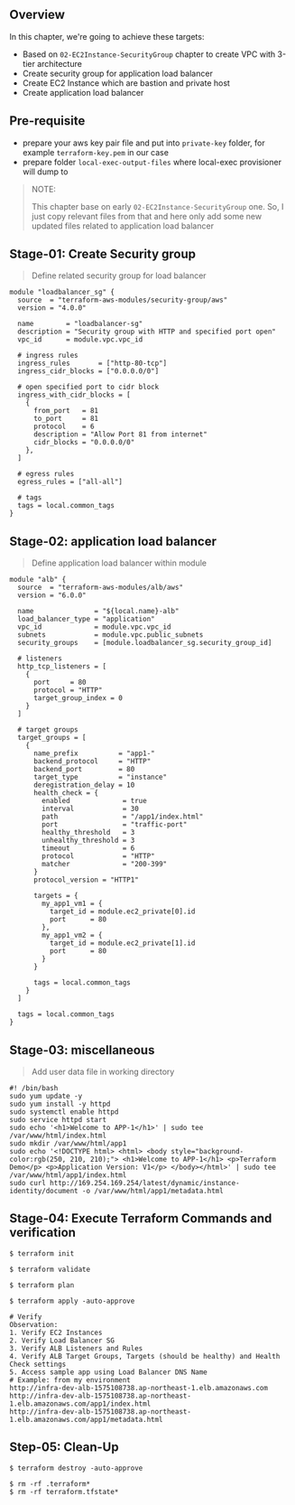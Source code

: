 ## Overview
In this chapter, we're going to achieve these targets:
- Based on `02-EC2Instance-SecurityGroup` chapter to create VPC with 3-tier architecture
- Create security group for application load balancer
- Create EC2 Instance which are bastion and private host
- Create application load balancer

## Pre-requisite
- prepare your aws key pair file and put into `private-key` folder, for example `terraform-key.pem` in our case
- prepare folder `local-exec-output-files` where local-exec provisioner will dump to

> NOTE:
> 
> This chapter base on early `02-EC2Instance-SecurityGroup` one.
> So, I just copy relevant files from that and here only add some new updated files related to application load balancer

## Stage-01: Create Security group
> Define related security group for load balancer
```
module "loadbalancer_sg" {
  source  = "terraform-aws-modules/security-group/aws"
  version = "4.0.0"

  name        = "loadbalancer-sg"
  description = "Security group with HTTP and specified port open"
  vpc_id      = module.vpc.vpc_id

  # ingress rules
  ingress_rules       = ["http-80-tcp"]
  ingress_cidr_blocks = ["0.0.0.0/0"]

  # open specified port to cidr block
  ingress_with_cidr_blocks = [
    {
      from_port   = 81
      to_port     = 81
      protocol    = 6
      description = "Allow Port 81 from internet"
      cidr_blocks = "0.0.0.0/0"
    },
  ]

  # egress rules 
  egress_rules = ["all-all"]

  # tags
  tags = local.common_tags
}
```

## Stage-02: application load balancer
> Define application load balancer within module 
```
module "alb" {
  source  = "terraform-aws-modules/alb/aws"
  version = "6.0.0"

  name               = "${local.name}-alb"
  load_balancer_type = "application"
  vpc_id             = module.vpc.vpc_id
  subnets            = module.vpc.public_subnets
  security_groups    = [module.loadbalancer_sg.security_group_id]

  # listeners
  http_tcp_listeners = [
    {
      port     = 80
      protocol = "HTTP"
      target_group_index = 0
    }
  ]

  # target groups
  target_groups = [
    {
      name_prefix          = "app1-"
      backend_protocol     = "HTTP"
      backend_port         = 80
      target_type          = "instance"
      deregistration_delay = 10
      health_check = {
        enabled             = true
        interval            = 30
        path                = "/app1/index.html"
        port                = "traffic-port"
        healthy_threshold   = 3
        unhealthy_threshold = 3
        timeout             = 6
        protocol            = "HTTP"
        matcher             = "200-399"
      }
      protocol_version = "HTTP1"

      targets = {
        my_app1_vm1 = {
          target_id = module.ec2_private[0].id
          port      = 80
        },
        my_app1_vm2 = {
          target_id = module.ec2_private[1].id
          port      = 80
        }
      }

      tags = local.common_tags
    }
  ]

  tags = local.common_tags
}
```

## Stage-03: miscellaneous
> Add user data file in working directory
```
#! /bin/bash
sudo yum update -y
sudo yum install -y httpd
sudo systemctl enable httpd
sudo service httpd start  
sudo echo '<h1>Welcome to APP-1</h1>' | sudo tee /var/www/html/index.html
sudo mkdir /var/www/html/app1
sudo echo '<!DOCTYPE html> <html> <body style="background-color:rgb(250, 210, 210);"> <h1>Welcome to APP-1</h1> <p>Terraform Demo</p> <p>Application Version: V1</p> </body></html>' | sudo tee /var/www/html/app1/index.html
sudo curl http://169.254.169.254/latest/dynamic/instance-identity/document -o /var/www/html/app1/metadata.html
```

## Stage-04: Execute Terraform Commands and verification
```
$ terraform init

$ terraform validate

$ terraform plan

$ terraform apply -auto-approve

# Verify
Observation: 
1. Verify EC2 Instances
2. Verify Load Balancer SG
3. Verify ALB Listeners and Rules
4. Verify ALB Target Groups, Targets (should be healthy) and Health Check settings
5. Access sample app using Load Balancer DNS Name
# Example: from my environment
http://infra-dev-alb-1575108738.ap-northeast-1.elb.amazonaws.com
http://infra-dev-alb-1575108738.ap-northeast-1.elb.amazonaws.com/app1/index.html
http://infra-dev-alb-1575108738.ap-northeast-1.elb.amazonaws.com/app1/metadata.html
```

## Step-05: Clean-Up
```
$ terraform destroy -auto-approve

$ rm -rf .terraform*
$ rm -rf terraform.tfstate*
```
